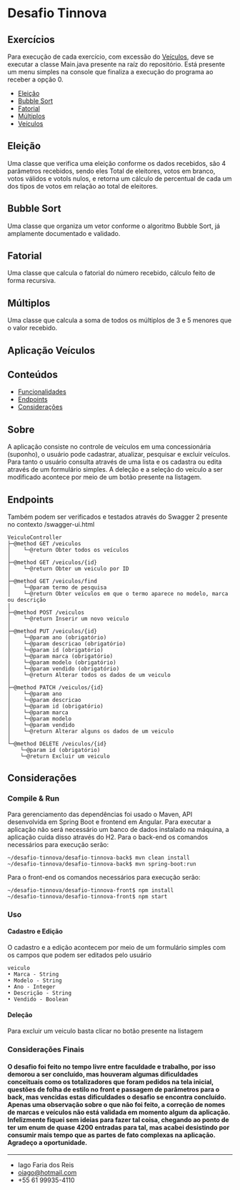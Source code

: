 # Desafio Tinnova

## Exercícios
Para execução de cada exercício, com excessão do [Veículos](#veiculos), deve se executar a classe Main.java presente na raíz do repositório. Está presente um menu simples na console que finaliza a execução do programa ao receber a opção 0.

- [Eleição](#eleicao)
- [Bubble Sort](#bubble)
- [Fatorial](#fatorial)
- [Múltiplos](#multiplos)
- [Veículos](#veiculos)

## Eleição <a name = "eleicao"></a>
Uma classe que verifica uma eleição conforme os dados recebidos, são 4 parâmetros recebidos, sendo eles Total de eleitores, votos em branco, votos válidos e votols nulos, e retorna um cálculo de percentual de cada um dos tipos de votos em relação ao total de eleitores.

## Bubble Sort <a name = "bubble"></a>
Uma classe que organiza um vetor conforme o algoritmo Bubble Sort, já amplamente documentado e validado.

## Fatorial <a name = "fatorial"></a>
Uma classe que calcula o fatorial do número recebido, cálculo feito de forma recursiva.

## Múltiplos <a name = "multiplos"></a>
Uma classe que calcula a soma de todos os múltiplos de 3 e 5 menores que o valor recebido.

## Aplicação Veículos <a name = "veiculos"></a>
## Conteúdos
- [Funcionalidades](#about)
- [Endpoints](#endpoints)
- [Considerações](#consideracoes)

## Sobre <a name = "about"></a>
A aplicação consiste no controle de veículos em uma concessionária (suponho), o usuário pode cadastrar, atualizar, pesquisar e excluir veículos. Para tanto o usuário consulta através de uma lista e os cadastra ou edita através de um formulário simples. A deleção e a seleção do veículo a ser modificado acontece por meio de um botão presente na listagem.

## Endpoints <a name = "endpoints"></a>
Também podem ser verificados e testados através do Swagger 2 presente no contexto /swagger-ui.html
```
VeiculoController
├─@method GET /veiculos
│    └─@return Obter todos os veículos
│
├─@method GET /veiculos/{id}
│    └─@return Obter um veiculo por ID
│
├─@method GET /veiculos/find
│    └─@param termo de pesquisa
│    └─@return Obter veículos em que o termo aparece no modelo, marca ou descrição
│
├─@method POST /veiculos
│    └─@return Inserir um novo veiculo
│
├─@method PUT /veiculos/{id}
│    └─@param ano (obrigatório)
│    └─@param descricao (obrigatório)
│    └─@param id (obrigatório)
│    └─@param marca (obrigatório)
│    └─@param modelo (obrigatório)
│    └─@param vendido (obrigatório)
│    └─@return Alterar todos os dados de um veiculo
│
├─@method PATCH /veiculos/{id}
│    └─@param ano
│    └─@param descricao
│    └─@param id (obrigatório)
│    └─@param marca
│    └─@param modelo
│    └─@param vendido
│    └─@return Alterar alguns os dados de um veiculo
│
└─@method DELETE /veiculos/{id}
    └─@param id (obrigatório)
    └─@return Excluir um veiculo
```
## Considerações <a name = "consideracoes"></a>

### Compile & Run

Para gerenciamento das dependências foi usado o Maven, API desenvolvida em Spring Boot e frontend em Angular.
Para executar a aplicação não será necessário um banco de dados instalado na máquina, a aplicação cuida disso através do H2.
Para o back-end os comandos necessários para execução serão:
```
~/desafio-tinnova/desafio-tinnova-back$ mvn clean install
~/desafio-tinnova/desafio-tinnova-back$ mvn spring-boot:run
```
Para o front-end os comandos necessários para execução serão:
```
~/desafio-tinnova/desafio-tinnova-front$ npm install
~/desafio-tinnova/desafio-tinnova-front$ npm start
```

### Uso

#### Cadastro e Edição

O cadastro e a edição acontecem por meio de um formulário simples com os campos que podem ser editados pelo usuário

```
veiculo
• Marca - String
• Modelo - String
• Ano - Integer
• Descrição - String
• Vendido - Boolean
```

#### Deleção

Para excluir um veiculo basta clicar no botão presente na listagem

### Considerações Finais
#### O desafio foi feito no tempo livre entre faculdade e trabalho, por isso demorou a ser concluído, mas houveram algumas dificuldades conceituais como os totalizadores que foram pedidos na tela inicial, questões de folha de estilo no front e passagem de parâmetros para o back, mas vencidas estas dificuldades o desafio se encontra concluído. Apenas uma observação sobre o que não foi feito, a correção de nomes de marcas e veículos não está validada em momento algum da aplicação. Infelizmente fiquei sem ideias para fazer tal coisa, chegando ao ponto de ter um enum de quase 4200 entradas para tal, mas acabei desistindo por consumir mais tempo que as partes de fato complexas na aplicação. Agradeço a oportunidade.
---

- Iago Faria dos Reis
- oiago@hotmail.com
- +55 61 99935-4110